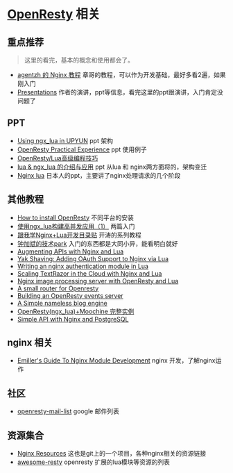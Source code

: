 # [OpenResty](http://openresty.org/) 相关

## 重点推荐
> 这里的看完，基本的概念和使用都会了。

+ [agentzh 的 Nginx 教程](http://openresty.org/download/agentzh-nginx-tutorials-zhcn.html) 章哥的教程，可以作为开发基础，最好多看2遍，如果刚入门
+ [Presentations](http://openresty.org/#Presentations) 作者的演讲，ppt等信息，看完这里的ppt跟演讲，入门肯定没问题了

## PPT
+ [Using ngx_lua in UPYUN](http://www.slideshare.net/timebug/using-ngxlua-in-upyun) ppt 架构
+ [OpenResty Practical Experience](http://www.slideshare.net/xqpmjh/openresty-practical-programming) ppt 使用例子
+ [OpenResty/Lua高级编程技巧](http://www.slideshare.net/xqpmjh/openrestylua)
+ [lua & ngx_lua 的介绍与应用](http://www.slideshare.net/hugodotlau/lua-ngxlua) ppt 从lua 和 nginx两方面将的，架构变迁
+ [Nginx lua](http://www.slideshare.net/harukayon/ngx-lua-public) 日本人的ppt，主要讲了nginx处理请求的几个阶段

## 其他教程
+ [How to install OpenResty](http://www.nginxtips.com/how-to-install-openresty/) 不同平台的安装
+ [使用ngx_lua构建高并发应用（1）](http://blog.csdn.net/chosen0ne/article/details/7304192) 两篇入门
+ [跟我学Nginx+Lua开发目录贴](http://jinnianshilongnian.iteye.com/blog/2190344) 开涛的系列教程
+ [钟加斌的技术park](http://blog.chinaunix.net/uid/26443921/cid-158075-list-1.html)  入门的东西都是大同小异，能看明白就好
+ [Augmenting APIs with Nginx and Lua](http://tech.3scale.net/2013/01/09/augment-your-api-without-touching-it/)
+ [Yak Shaving: Adding OAuth Support to Nginx via Lua](http://chairnerd.seatgeek.com/oauth-support-for-nginx-with-lua/)
+ [Writing an nginx authentication module in Lua](http://www.stavros.io/posts/writing-an-nginx-authentication-module-in-lua/)
+ [Scaling TextRazor in the Cloud with Nginx and Lua](http://www.textrazor.com/blog/2013/03/scaling-textrazor-in-the-cloud-with-nginx-and-lua.html)
+ [Nginx image processing server with OpenResty and Lua](http://leafo.net/posts/creating_an_image_server.html)
+ [A small router for Openresty](https://docs.apitools.com/blog/2014/04/24/a-small-router-for-openresty.html)
+ [Building an OpenResty events server](https://github.com/cagerton/dropthat/)
+ [A Simple nameless blog engine](https://github.com/torhve/LuaWeb)
+ [OpenResty(ngx_lua)+Moochine 完整实例](https://github.com/appwilldev/moochine-demo)
+ [Simple API with Nginx and PostgreSQL](http://rny.io/nginx/postgresql/2013/07/26/simple-api-with-nginx-and-postgresql.html)

## nginx 相关
+ [Emiller's Guide To Nginx Module Development](http://www.evanmiller.org/nginx-modules-guide.html) nginx 开发，了解nginx运作

## 社区
+ [openresty-mail-list](https://groups.google.com/forum/#!forum/openresty) google 邮件列表

## 资源集合
+ [Nginx Resources](https://github.com/fcambus/nginx-resources) 这也是git上的一个项目，各种nginx相关的资源链接
+ [awesome-resty](http://getawesomeness.com/get/openresty)  openresty 扩展的lua模块等资源的列表
